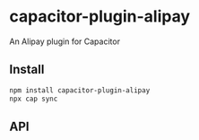 # capacitor-plugin-alipay

An Alipay plugin for Capacitor

## Install

```bash
npm install capacitor-plugin-alipay
npx cap sync
```

## API

<docgen-index></docgen-index>

<docgen-api>
<!-- run docgen to generate docs from the source -->
<!-- More info: https://github.com/ionic-team/capacitor-docgen -->
</docgen-api>
